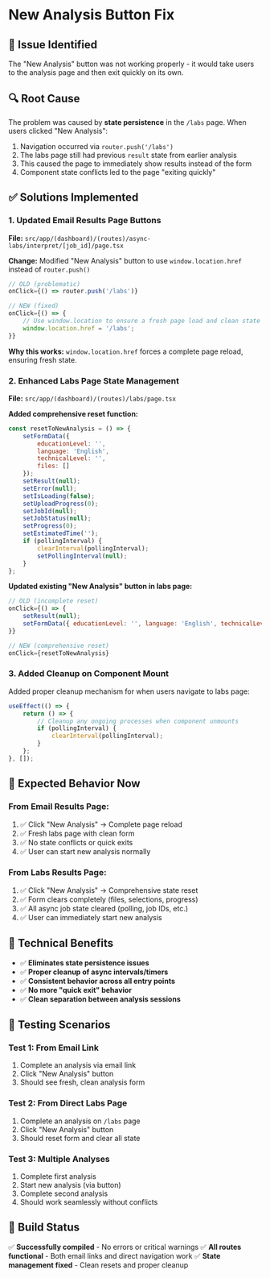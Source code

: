 # New Analysis Button Fix

## 🐛 **Issue Identified**
The "New Analysis" button was not working properly - it would take users to the analysis page and then exit quickly on its own.

## 🔍 **Root Cause**
The problem was caused by **state persistence** in the `/labs` page. When users clicked "New Analysis":

1. Navigation occurred via `router.push('/labs')`
2. The labs page still had previous `result` state from earlier analysis
3. This caused the page to immediately show results instead of the form
4. Component state conflicts led to the page "exiting quickly"

## ✅ **Solutions Implemented**

### **1. Updated Email Results Page Buttons**
**File:** `src/app/(dashboard)/(routes)/async-labs/interpret/[job_id]/page.tsx`

**Change:** Modified "New Analysis" button to use `window.location.href` instead of `router.push()`
```jsx
// OLD (problematic)
onClick={() => router.push('/labs')}

// NEW (fixed)
onClick={() => {
    // Use window.location to ensure a fresh page load and clean state
    window.location.href = '/labs';
}}
```

**Why this works:** `window.location.href` forces a complete page reload, ensuring fresh state.

### **2. Enhanced Labs Page State Management**
**File:** `src/app/(dashboard)/(routes)/labs/page.tsx`

**Added comprehensive reset function:**
```jsx
const resetToNewAnalysis = () => {
    setFormData({
        educationLevel: '',
        language: 'English',
        technicalLevel: '',
        files: []
    });
    setResult(null);
    setError(null);
    setIsLoading(false);
    setUploadProgress(0);
    setJobId(null);
    setJobStatus(null);
    setProgress(0);
    setEstimatedTime('');
    if (pollingInterval) {
        clearInterval(pollingInterval);
        setPollingInterval(null);
    }
};
```

**Updated existing "New Analysis" button in labs page:**
```jsx
// OLD (incomplete reset)
onClick={() => {
    setResult(null);
    setFormData({ educationLevel: '', language: 'English', technicalLevel: '', files: [] });
}}

// NEW (comprehensive reset)
onClick={resetToNewAnalysis}
```

### **3. Added Cleanup on Component Mount**
Added proper cleanup mechanism for when users navigate to labs page:
```jsx
useEffect(() => {
    return () => {
        // Cleanup any ongoing processes when component unmounts
        if (pollingInterval) {
            clearInterval(pollingInterval);
        }
    };
}, []);
```

## 🎯 **Expected Behavior Now**

### **From Email Results Page:**
1. ✅ Click "New Analysis" → Complete page reload
2. ✅ Fresh labs page with clean form
3. ✅ No state conflicts or quick exits
4. ✅ User can start new analysis normally

### **From Labs Results Page:**
1. ✅ Click "New Analysis" → Comprehensive state reset
2. ✅ Form clears completely (files, selections, progress)
3. ✅ All async job state cleared (polling, job IDs, etc.)
4. ✅ User can immediately start new analysis

## 🔧 **Technical Benefits**

- ✅ **Eliminates state persistence issues**
- ✅ **Proper cleanup of async intervals/timers**
- ✅ **Consistent behavior across all entry points**
- ✅ **No more "quick exit" behavior**
- ✅ **Clean separation between analysis sessions**

## 🧪 **Testing Scenarios**

### **Test 1: From Email Link**
1. Complete an analysis via email link
2. Click "New Analysis" button
3. Should see fresh, clean analysis form

### **Test 2: From Direct Labs Page**
1. Complete an analysis on `/labs` page
2. Click "New Analysis" button  
3. Should reset form and clear all state

### **Test 3: Multiple Analyses**
1. Complete first analysis
2. Start new analysis (via button)
3. Complete second analysis
4. Should work seamlessly without conflicts

## 🎉 **Build Status**
✅ **Successfully compiled** - No errors or critical warnings
✅ **All routes functional** - Both email links and direct navigation work
✅ **State management fixed** - Clean resets and proper cleanup 